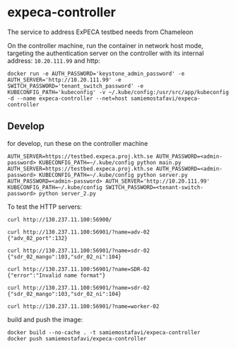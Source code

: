 # expeca-controller
The service to address ExPECA testbed needs from Chameleon

On the controller machine, run the container in network host mode, targeting the authentication server on the controller with its internal address: `10.20.111.99` and http:
```
docker run -e AUTH_PASSWORD='keystone_admin_password' -e AUTH_SERVER='http://10.20.111.99' -e SWITCH_PASSWORD='tenant_switch_password' -e KUBECONFIG_PATH='kubeconfig' -v ~/.kube/config:/usr/src/app/kubeconfig -d --name expeca-controller --net=host samiemostafavi/expeca-controller
```


## Develop

for develop, run these on the controller machine
```
AUTH_SERVER=https://testbed.expeca.proj.kth.se AUTH_PASSWORD=<admin-password> KUBECONFIG_PATH=~/.kube/config python main.py
AUTH_SERVER=https://testbed.expeca.proj.kth.se AUTH_PASSWORD=<admin-password> KUBECONFIG_PATH=~/.kube/config python server.py
AUTH_PASSWORD=<admin-password> AUTH_SERVER='http://10.20.111.99' KUBECONFIG_PATH=~/.kube/config SWITCH_PASSWORD=<tenant-switch-password> python server_2.py
```

To test the HTTP servers:
```
curl http://130.237.11.100:56900/

curl http://130.237.11.100:56901/?name=adv-02
{"adv_02_port":132}

curl http://130.237.11.100:56901/?name=sdr-02
{"sdr_02_mango":103,"sdr_02_ni":104}

curl http://130.237.11.100:56901/?name=SDR-02
{"error":"Invalid name format"}

curl http://130.237.11.100:56901/?name=sdr-02
{"sdr_02_mango":103,"sdr_02_ni":104}

curl http://130.237.11.100:56901/?name=worker-02
```

build and push the image:
```
docker build --no-cache . -t samiemostafavi/expeca-controller
docker push samiemostafavi/expeca-controller
```
